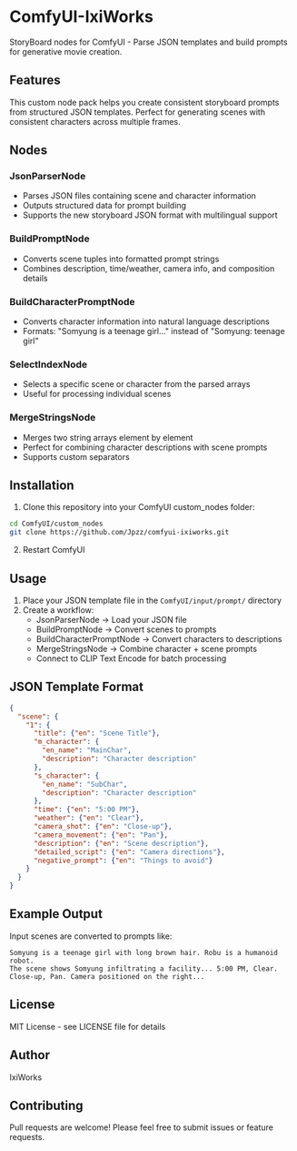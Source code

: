 # ComfyUI-IxiWorks

StoryBoard nodes for ComfyUI - Parse JSON templates and build prompts for generative movie creation.

## Features

This custom node pack helps you create consistent storyboard prompts from structured JSON templates. Perfect for generating scenes with consistent characters across multiple frames.

## Nodes

### JsonParserNode
- Parses JSON files containing scene and character information
- Outputs structured data for prompt building
- Supports the new storyboard JSON format with multilingual support

### BuildPromptNode
- Converts scene tuples into formatted prompt strings
- Combines description, time/weather, camera info, and composition details

### BuildCharacterPromptNode
- Converts character information into natural language descriptions
- Formats: "Somyung is a teenage girl..." instead of "Somyung: teenage girl"

### SelectIndexNode
- Selects a specific scene or character from the parsed arrays
- Useful for processing individual scenes

### MergeStringsNode
- Merges two string arrays element by element
- Perfect for combining character descriptions with scene prompts
- Supports custom separators

## Installation

1. Clone this repository into your ComfyUI custom_nodes folder:
```bash
cd ComfyUI/custom_nodes
git clone https://github.com/Jpzz/comfyui-ixiworks.git
```

2. Restart ComfyUI

## Usage

1. Place your JSON template file in the `ComfyUI/input/prompt/` directory
2. Create a workflow:
   - JsonParserNode → Load your JSON file
   - BuildPromptNode → Convert scenes to prompts
   - BuildCharacterPromptNode → Convert characters to descriptions
   - MergeStringsNode → Combine character + scene prompts
   - Connect to CLIP Text Encode for batch processing

## JSON Template Format

```json
{
  "scene": {
    "1": {
      "title": {"en": "Scene Title"},
      "m_character": {
        "en_name": "MainChar",
        "description": "Character description"
      },
      "s_character": {
        "en_name": "SubChar", 
        "description": "Character description"
      },
      "time": {"en": "5:00 PM"},
      "weather": {"en": "Clear"},
      "camera_shot": {"en": "Close-up"},
      "camera_movement": {"en": "Pan"},
      "description": {"en": "Scene description"},
      "detailed_script": {"en": "Camera directions"},
      "negative_prompt": {"en": "Things to avoid"}
    }
  }
}
```

## Example Output

Input scenes are converted to prompts like:
```
Somyung is a teenage girl with long brown hair. Robu is a humanoid robot. 
The scene shows Somyung infiltrating a facility... 5:00 PM, Clear. 
Close-up, Pan. Camera positioned on the right...
```

## License

MIT License - see LICENSE file for details

## Author

IxiWorks

## Contributing

Pull requests are welcome! Please feel free to submit issues or feature requests.